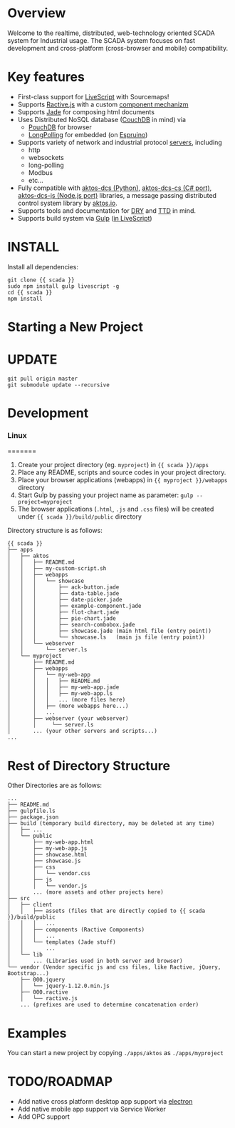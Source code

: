 # Overview

Welcome to the realtime, distributed, web-technology oriented SCADA system for Industrial usage. The SCADA system focuses on fast development and cross-platform (cross-browser and mobile) compatibility.


# Key features

* First-class support for [LiveScript](http://livescript.net) with Sourcemaps!
* Supports [Ractive.js](http://ractivejs.com) with a custom [component mechanizm](./src/client/components)
* Supports [Jade](http://jade-lang.com) for composing html documents
* Uses Distributed NoSQL database ([CouchDB](http://couchdb.apache.org/) in mind) via
    * [PouchDB](http://pouchdb.com) for browser
    * [LongPolling](./src/lib/aea-embedded/long-polling.ls) for embedded (on [Espruino](http://espruino.com/))
* Supports variety of network and industrial protocol [servers](./src/server), including
    * http
    * websockets
    * long-polling
    * Modbus
    * etc...
* Fully compatible with [aktos-dcs (Python)](https://github.com/aktos-io/aktos-dcs), [aktos-dcs-cs (C# port)](https://github.com/aktos-io/aktos-dcs-cs), [aktos-dcs-js (Node.js port)](https://github.com/aktos-io/aktos-dcs-js) libraries, a message passing distributed control system library by [aktos.io](https://aktos.io).
* Supports tools and documentation for [DRY](https://en.wikipedia.org/wiki/Don't_repeat_yourself) and [TTD](https://en.wikipedia.org/wiki/Test-driven_development) in mind.
* Supports build system via [Gulp](http://gulpjs.com) ([in LiveScript](./gulpfile.ls))

# INSTALL

Install all dependencies:

    git clone {{ scada }}
    sudo npm install gulp livescript -g
    cd {{ scada }}
    npm install
    
    
# Starting a New Project 

# UPDATE

    git pull origin master
    git submodule update --recursive

# Development

### Linux
=======
1. Create your project directory (eg. `myproject`) in `{{ scada }}/apps`
2. Place any README, scripts and source codes in your project directory. 
3. Place your browser applications (webapps) in `{{ myproject }}/webapps` directory 
4. Start Gulp by passing your project name as parameter: `gulp --project=myproject`
5. The browser applications (`.html`, `.js` and `.css` files) will be created under `{{ scada }}/build/public` directory 

Directory structure is as follows:

```
{{ scada }}
├── apps
│   ├── aktos
│   │   ├── README.md
│   │   ├── my-custom-script.sh
│   │   ├── webapps
│   │   │   └── showcase
│   │   │       ├── ack-button.jade
│   │   │       ├── data-table.jade
│   │   │       ├── date-picker.jade
│   │   │       ├── example-component.jade
│   │   │       ├── flot-chart.jade
│   │   │       ├── pie-chart.jade
│   │   │       ├── search-combobox.jade
│   │   │       ├── showcase.jade (main html file (entry point))
│   │   │       └── showcase.ls   (main js file (entry point))
│   │   └── webserver
│   │       └── server.ls
│   └── myproject 
│       ├── README.md
│       ├── webapps
│       │   └── my-web-app
│       │   │   ├── README.md
│       │   │   ├── my-web-app.jade
│       │   │   ├── my-web-app.ls
│       │   │   ... (more files here)
│       │   ├── (more webapps here...)
│       │   ...
│       ├── webserver (your webserver) 
│       │     └── server.ls
│       ... (your other servers and scripts...)
...
```

# Rest of Directory Structure

Other Directories are as follows: 

```
...
├── README.md
├── gulpfile.ls
├── package.json
├── build (temporary build directory, may be deleted at any time) 
│   ├── ...
│   └── public
│       ├── my-web-app.html
│       ├── my-web-app.js
│       ├── showcase.html
│       ├── showcase.js
│       ├── css
│       │   └── vendor.css
│       ├── js
│       │   └── vendor.js
│       ... (more assets and other projects here)
├── src
│   ├── client
│   │   ├── assets (files that are directly copied to {{ scada }}/build/public
│   │   │   ... 
│   │   ├── components (Ractive Components)
│   │   │   ... 
│   │   └── templates (Jade stuff)
│   │       ... 
│   └── lib 
│       ... (Libraries used in both server and browser)
└── vendor (Vendor specific js and css files, like Ractive, jQuery, Bootstrap...)
    ├── 000.jquery 
    │   └── jquery-1.12.0.min.js
    ├── 000.ractive
    │   └── ractive.js
    ... (prefixes are used to determine concatenation order)
```

# Examples 

You can start a new project by copying `./apps/aktos` as `./apps/myproject`

# TODO/ROADMAP

* Add native cross platform desktop app support via [electron](http://electron.atom.io/)
* Add native mobile app support via Service Worker
* Add OPC support


